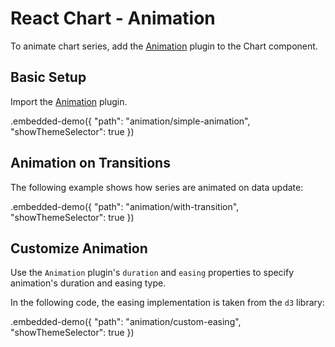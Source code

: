 # React Chart - Animation

To animate chart series, add the [Animation](../reference/animation.md) plugin to the Chart component.

## Basic Setup

Import the [Animation](../reference/animation.md) plugin.

.embedded-demo({ "path": "animation/simple-animation", "showThemeSelector": true })


## Animation on Transitions

The following example shows how series are animated on data update:

.embedded-demo({ "path": "animation/with-transition", "showThemeSelector": true })

## Customize Animation

Use the `Animation` plugin's `duration` and `easing` properties to specify animation's duration and easing type.

In the following code, the easing implementation is taken from the `d3` library:

.embedded-demo({ "path": "animation/custom-easing", "showThemeSelector": true })
